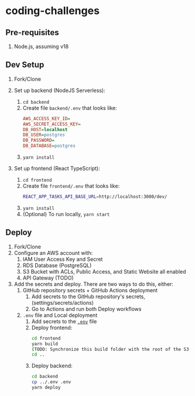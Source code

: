 # coding-challenges

## Pre-requisites

1. Node.js, assuming v18

## Dev Setup

1.  Fork/Clone
2.  Set up backend (NodeJS Serverless):

    1.  `cd backend`
    2.  Create file `backend/.env` that looks like:
        ```ini
        AWS_ACCESS_KEY_ID=
        AWS_SECRET_ACCESS_KEY=
        DB_HOST=localhost
        DB_USER=postgres
        DB_PASSWORD=
        DB_DATABASE=postgres
        ```
    3.  `yarn install`

3.  Set up frontend (React TypeScript):

    1.  `cd frontend`
    2.  Create file `frontend/.env` that looks like:
        ```sh
        REACT_APP_TASKS_API_BASE_URL=http://localhost:3000/dev/
        ```
    3.  `yarn install`
    4.  (Optional) To run locally, `yarn start`

## Deploy

1. Fork/Clone
2. Configure an AWS account with:
   1. IAM User Access Key and Secret
   2. RDS Database (PostgreSQL)
   3. S3 Bucket with ACLs, Public Access, and Static Website all enabled
   4. API Gateway (TODO)
3. Add the secrets and deploy. There are two ways to do this, either:
   1. GitHub repository secrets + GitHub Actions deployment
      1. Add secrets to the GitHub repository's secrets, (settings/secrets/actions)
      2. Go to Actions and run both Deploy workflows
   2. `.env` file and Local deployment
      1. Add secrets to the [`.env`](./.env) file
      2. Deploy frontend:
         ```sh
         cd frontend
         yarn build
         (TODO: Synchronize this build folder with the root of the S3 bucket)
         cd ..
         ```
      3. Deploy backend:
         ```sh
         cd backend
         cp ../.env .env
         yarn deploy
         ```
